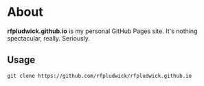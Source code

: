 ---
---

# About

**rfpludwick.github.io** is my personal GitHub Pages site. It's nothing
spectacular, really. Seriously.

## Usage

```shell
git clone https://github.com/rfpludwick/rfpludwick.github.io
```
